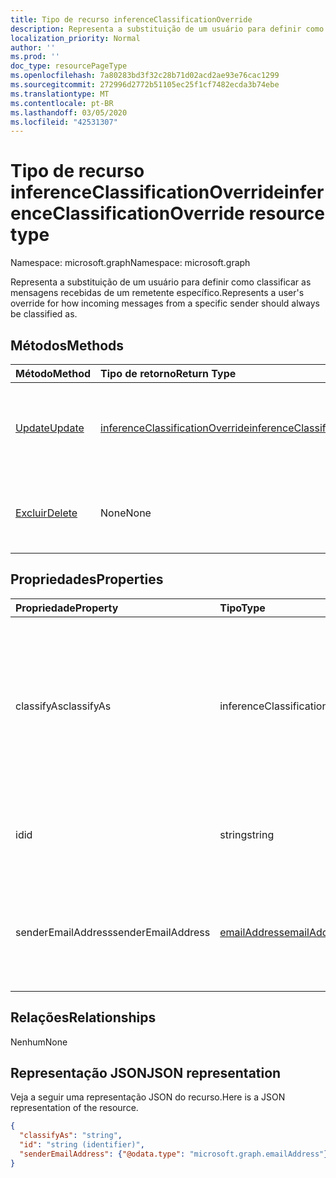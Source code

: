 ```yaml
---
title: Tipo de recurso inferenceClassificationOverride
description: Representa a substituição de um usuário para definir como classificar as mensagens recebidas de um remetente específico.
localization_priority: Normal
author: ''
ms.prod: ''
doc_type: resourcePageType
ms.openlocfilehash: 7a80283bd3f32c28b71d02acd2ae93e76cac1299
ms.sourcegitcommit: 272996d2772b51105ec25f1cf7482ecda3b74ebe
ms.translationtype: MT
ms.contentlocale: pt-BR
ms.lasthandoff: 03/05/2020
ms.locfileid: "42531307"
---
```

# <a name="inferenceclassificationoverride-resource-type"></a><span data-ttu-id="89ea4-103">Tipo de recurso inferenceClassificationOverride</span><span class="sxs-lookup"><span data-stu-id="89ea4-103">inferenceClassificationOverride resource type</span></span>

<span data-ttu-id="89ea4-104">Namespace: microsoft.graph</span><span class="sxs-lookup"><span data-stu-id="89ea4-104">Namespace: microsoft.graph</span></span>

<span data-ttu-id="89ea4-105">Representa a substituição de um usuário para definir como classificar as mensagens recebidas de um remetente específico.</span><span class="sxs-lookup"><span data-stu-id="89ea4-105">Represents a user's override for how incoming messages from a specific sender should always be classified as.</span></span>


## <a name="methods"></a><span data-ttu-id="89ea4-106">Métodos</span><span class="sxs-lookup"><span data-stu-id="89ea4-106">Methods</span></span>

| <span data-ttu-id="89ea4-107">Método</span><span class="sxs-lookup"><span data-stu-id="89ea4-107">Method</span></span>           | <span data-ttu-id="89ea4-108">Tipo de retorno</span><span class="sxs-lookup"><span data-stu-id="89ea4-108">Return Type</span></span>    |<span data-ttu-id="89ea4-109">Descrição</span><span class="sxs-lookup"><span data-stu-id="89ea4-109">Description</span></span>|
|:---------------|:--------|:----------|
|[<span data-ttu-id="89ea4-110">Update</span><span class="sxs-lookup"><span data-stu-id="89ea4-110">Update</span></span>](../api/inferenceclassificationoverride-update.md) | [<span data-ttu-id="89ea4-111">inferenceClassificationOverride</span><span class="sxs-lookup"><span data-stu-id="89ea4-111">inferenceClassificationOverride</span></span>](inferenceclassificationoverride.md) |<span data-ttu-id="89ea4-112">Altere o campo **ClassifyAs** de uma substituição conforme especificado.</span><span class="sxs-lookup"><span data-stu-id="89ea4-112">Change the **ClassifyAs** field of an override as specified.</span></span> |
|[<span data-ttu-id="89ea4-113">Excluir</span><span class="sxs-lookup"><span data-stu-id="89ea4-113">Delete</span></span>](../api/inferenceclassificationoverride-delete.md) | <span data-ttu-id="89ea4-114">None</span><span class="sxs-lookup"><span data-stu-id="89ea4-114">None</span></span> |<span data-ttu-id="89ea4-115">Exclua uma substituição especificada de acordo com sua ID.</span><span class="sxs-lookup"><span data-stu-id="89ea4-115">Delete an override specified by its ID.</span></span> |

## <a name="properties"></a><span data-ttu-id="89ea4-116">Propriedades</span><span class="sxs-lookup"><span data-stu-id="89ea4-116">Properties</span></span>
| <span data-ttu-id="89ea4-117">Propriedade</span><span class="sxs-lookup"><span data-stu-id="89ea4-117">Property</span></span>     | <span data-ttu-id="89ea4-118">Tipo</span><span class="sxs-lookup"><span data-stu-id="89ea4-118">Type</span></span>   |<span data-ttu-id="89ea4-119">Descrição</span><span class="sxs-lookup"><span data-stu-id="89ea4-119">Description</span></span>|
|:---------------|:--------|:----------|
|<span data-ttu-id="89ea4-120">classifyAs</span><span class="sxs-lookup"><span data-stu-id="89ea4-120">classifyAs</span></span>|<span data-ttu-id="89ea4-121">inferenceClassificationType</span><span class="sxs-lookup"><span data-stu-id="89ea4-121">inferenceClassificationType</span></span>| <span data-ttu-id="89ea4-122">Representa como classificar as mensagens recebidas de um remetente específico.</span><span class="sxs-lookup"><span data-stu-id="89ea4-122">Specifies how incoming messages from a specific sender should always be classified as.</span></span> <span data-ttu-id="89ea4-123">Os valores possíveis são: `focused`, `other`.</span><span class="sxs-lookup"><span data-stu-id="89ea4-123">The possible values are: `focused`, `other`.</span></span>|
|<span data-ttu-id="89ea4-124">id</span><span class="sxs-lookup"><span data-stu-id="89ea4-124">id</span></span>|<span data-ttu-id="89ea4-125">string</span><span class="sxs-lookup"><span data-stu-id="89ea4-125">string</span></span>| <span data-ttu-id="89ea4-p102">O identificador exclusivo da substituição. Somente leitura.</span><span class="sxs-lookup"><span data-stu-id="89ea4-p102">The unique identifier of the override. Read-only.</span></span>|
|<span data-ttu-id="89ea4-128">senderEmailAddress</span><span class="sxs-lookup"><span data-stu-id="89ea4-128">senderEmailAddress</span></span>|[<span data-ttu-id="89ea4-129">emailAddress</span><span class="sxs-lookup"><span data-stu-id="89ea4-129">emailAddress</span></span>](emailaddress.md)|<span data-ttu-id="89ea4-130">As informações de endereço de email do remetente para quem a substituição é criada.</span><span class="sxs-lookup"><span data-stu-id="89ea4-130">The email address information of the sender for whom the override is created.</span></span>|

## <a name="relationships"></a><span data-ttu-id="89ea4-131">Relações</span><span class="sxs-lookup"><span data-stu-id="89ea4-131">Relationships</span></span>
<span data-ttu-id="89ea4-132">Nenhum</span><span class="sxs-lookup"><span data-stu-id="89ea4-132">None</span></span>


## <a name="json-representation"></a><span data-ttu-id="89ea4-133">Representação JSON</span><span class="sxs-lookup"><span data-stu-id="89ea4-133">JSON representation</span></span>

<span data-ttu-id="89ea4-134">Veja a seguir uma representação JSON do recurso.</span><span class="sxs-lookup"><span data-stu-id="89ea4-134">Here is a JSON representation of the resource.</span></span>

<!-- {
  "blockType": "resource",
  "baseType": "microsoft.graph.entity",
  "optionalProperties": [

  ],
  "@odata.type": "microsoft.graph.inferenceClassificationOverride"
}-->

```json
{
  "classifyAs": "string",
  "id": "string (identifier)",
  "senderEmailAddress": {"@odata.type": "microsoft.graph.emailAddress"}
}

```

<!-- uuid: 8fcb5dbc-d5aa-4681-8e31-b001d5168d79
2015-10-25 14:57:30 UTC -->
<!-- {
  "type": "#page.annotation",
  "description": "inferenceClassificationOverride resource",
  "keywords": "",
  "section": "documentation",
  "tocPath": ""
}-->
